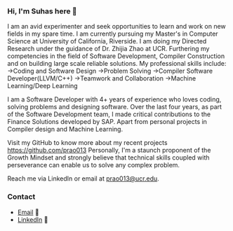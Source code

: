 ### Hi, I'm Suhas here 👋

I am an avid experimenter and seek opportunities to learn and work on new fields in my spare time. I am currently pursuing my Master's in Computer Science at University of California, Riverside. I am doing my Directed Research under the guidance of Dr. Zhijia Zhao at UCR.
Furthering my competencies in the field of Software Development, Compiler Construction and on building large scale reliable solutions. My professional skills include:
->Coding and Software Design
->Problem Solving
->Compiler Software Developer(LLVM/C++)
->Teamwork and Collaboration
->Machine Learning/Deep Learning

I am a Software Developer with 4+ years of experience who loves coding, solving problems and designing software. Over the last four years, as part of the Software Development team, I made critical contributions to the Finance Solutions developed by SAP. Apart from personal projects in Compiler design and Machine Learning.

Visit my GitHub to know more about my recent projects https://github.com/prao013
Personally, I'm a staunch proponent of the Growth Mindset and strongly believe that technical skills coupled with perseverance can enable us to solve any complex problem.

Reach me via LinkedIn or email at prao013@ucr.edu.
### Contact

- [Email](mailto:prao013@ucr.edu) :email:
- [LinkedIn](https://www.linkedin.com/in/psuhasrao) :tea:

<!--
**prao013/prao013** is a ✨ _special_ ✨ repository because its `README.md` (this file) appears on your GitHub profile.

Here are some ideas to get you started:

- 🔭 I’m currently working on ...
- 🌱 I’m currently learning ...
- 👯 I’m looking to collaborate on ...
- 🤔 I’m looking for help with ...
- 💬 Ask me about ...
- 📫 How to reach me: ...
- 😄 Pronouns: ...
- ⚡ Fun fact: ...
-->
